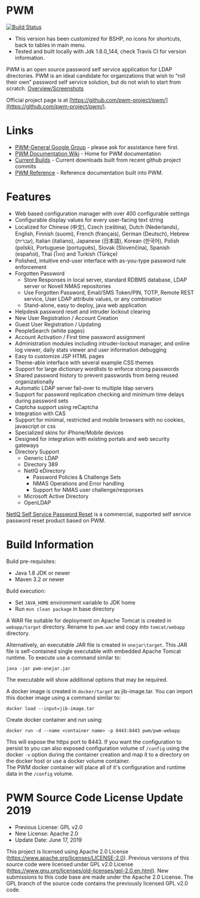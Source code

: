 # PWM

[![Build Status](https://travis-ci.org/bshp/pwm.svg?branch=master)](https://travis-ci.org/bshp/pwm)

- This version has been customized for BSHP, no icons for shortcuts, back to tables in main menu.
- Tested and built locally with Jdk 1.8.0_144, check Travis CI for version information.

PWM is an open source password self service application for LDAP directories. PWM is an ideal candidate for organizations that wish to “roll their own” password self service solution, but do not wish to start from scratch. [Overview/Screenshots](https://docs.google.com/presentation/d/1LxDXV_iiToJXAzzT9mc1xXO0atVObmRpCame6qXOyxM/pub?slide=id.p8)

Official project page is at [https://github.com/pwm-project/pwm/](https://github.com/pwm-project/pwm/).

# Links
* [PWM-General Google Group](https://groups.google.com/group/pwm-general) - please ask for assistance here first.
* [PWM Documentation Wiki](https://github.com/pwm-project/pwm/wiki) - Home for PWM documentation
* [Current Builds](https://www.pwm-project.org/artifacts/pwm/) - Current downloads built from recent github project commits
* [PWM Reference](https://www.pwm-project.org/pwm/public/reference/) - Reference documentation built into PWM.

# Features
* Web based configuration manager with over 400 configurable settings
* Configurable display values for every user-facing text string
* Localized for Chinese (中文), Czech (ceština), Dutch (Nederlands), English, Finnish (suomi), French (français), German (Deutsch), Hebrew (עברית), Italian (italiano), Japanese (日本語), Korean (한국어), Polish (polski), Portuguese (português), Slovak (Slovenčina), Spanish (español), Thai (ไทย) and Turkish (Türkçe)
* Polished, intuitive end-user interface with as-you-type password rule enforcement
* Forgotten Password
  * Store Responses in local server, standard RDBMS database, LDAP server or Novell NMAS repositories
  * Use Forgotten Password, Email/SMS Token/PIN, TOTP, Remote REST service, User LDAP attribute values, or any combination
  * Stand-alone, easy to deploy, java web application
* Helpdesk password reset and intruder lockout clearing
* New User Registration / Account Creation
* Guest User Registration / Updating
* PeopleSearch (white pages)
* Account Activation  / First time password assignment
* Administration modules including intruder-lockout manager, and online log viewer, daily stats viewer and user information debugging
* Easy to customize JSP HTML pages
* Theme-able interface with several example CSS themes
* Support for large dictionary wordlists to enforce strong passwords
* Shared password history to prevent passwords from being reused organizationally
* Automatic LDAP server fail-over to multiple ldap servers
* Support for password replication checking and minimum time delays during password sets
* Captcha support using reCaptcha
* Integration with CAS
* Support for minimal, restricted and mobile browsers with no cookies, javascript or css
* Specialized skins for iPhone/Mobile devices
* Designed for integration with existing portals and web security gateways
* Directory Support
  * Generic LDAP
  * Directory 389
  * NetIQ  eDirectory
    * Password Policies & Challenge Sets
    * NMAS Operations and Error handling
    * Support for NMAS user challenge/responses
  * Microsoft Active Directory
  * OpenLDAP

[NetIQ Self Service Password Reset](https://www.microfocus.com/en-us/products/netiq-self-service-password-reset/overview) is a commercial, supported self service password reset product based on PWM.

# Build Information

Build pre-requisites:
* Java 1.8 JDK or newer
* Maven 3.2 or newer

Build execution:
* Set `JAVA_HOME` environment variable to JDK home  
* Run `mvn clean package` in base directory

A WAR file suitable for deployment on Apache Tomcat is created in `webapp/target` directory.  Rename to `pwm.war` and copy into `tomcat/webapp` directory.

Alternatively, an executable JAR file is created in `onejar\target`.  This JAR file is self-contained single executable with embedded Apache Tomcat runtime. To execute use a command similar to:   

`java -jar pwm-onejar.jar`

The executable will show additional options that may be required.

A docker image is created in `docker/target` as jib-image.tar.  You can import this docker image using a command similar to:

`docker load --input=jib-image.tar`

Create docker container and run using:

`docker run -d --name <container name> -p 8443:8443 pwm/pwm-webapp`

This will expose the https port to 8443.  If you want the configuration to persist to you can also exposed configuration volume of `/config` using the docker `-v` option during the container
creation and map it to a directory on the docker host or use a docker volume container.  
The PWM docker container will place all of it's configuration and runtime data in the `/config` volume.

# PWM Source Code License Update 2019

* Previous License: GPL v2.0
* New License: Apache 2.0
* Update Date: June 17, 2019

This project is licensed using Apache 2.0 License (https://www.apache.org/licenses/LICENSE-2.0).  Previous versions 
of this source code were licensed under GPL v2.0 License (https://www.gnu.org/licenses/old-licenses/gpl-2.0.en.html).
New submissions to this code base are made under the Apache 2.0 License.  The GPL branch of the source code contains the 
previously licensed GPL v2.0 code.
